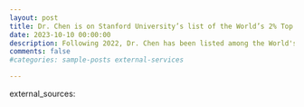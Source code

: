 ```yaml
---
layout: post
title: Dr. Chen is on Stanford University’s list of the World’s 2% Top Cited Scientists!
date: 2023-10-10 00:00:00
description: Following 2022, Dr. Chen has been listed among the World's Top 2% of Scientists for both career-long and single-year impacts (compiled by John P.A. Ioannidis, Stanford University) in the Information and Communication Technologies subfield.
comments: false
#categories: sample-posts external-services

---
```

external_sources:

<a href="https://elsevier.digitalcommonsdata.com/datasets/btchxktzyw/6" target="Updated science-wide author databases of standardized citation indicators">
 
